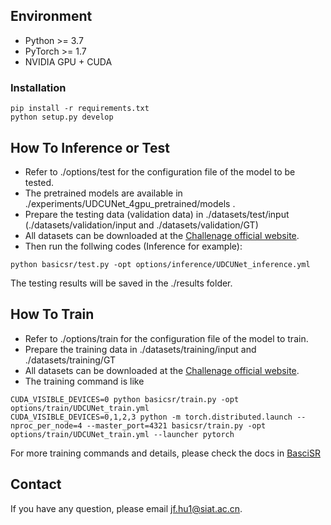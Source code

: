 ## Environment
- Python >= 3.7
- PyTorch >= 1.7 
- NVIDIA GPU + CUDA

### Installation
```
pip install -r requirements.txt
python setup.py develop
```
## How To Inference or Test
- Refer to ./options/test for the configuration file of the model to be tested.  
- The pretrained models are available in ./experiments/UDCUNet_4gpu_pretrained/models .
- Prepare the testing data (validation data) in ./datasets/test/input (./datasets/validation/input and ./datasets/validation/GT)
- All datasets can be downloaded at the [Challenage official website](https://codalab.lisn.upsaclay.fr/competitions/4874#participate).
- Then run the follwing codes (Inference for example):  

```
python basicsr/test.py -opt options/inference/UDCUNet_inference.yml
```
The testing results will be saved in the ./results folder.

## How To Train
- Refer to ./options/train for the configuration file of the model to train.  
- Prepare the training data in ./datasets/training/input and ./datasets/training/GT 
- All datasets can be downloaded at the [Challenage official website](https://codalab.lisn.upsaclay.fr/competitions/4874#participate).
- The training command is like  
```
CUDA_VISIBLE_DEVICES=0 python basicsr/train.py -opt options/train/UDCUNet_train.yml
CUDA_VISIBLE_DEVICES=0,1,2,3 python -m torch.distributed.launch --nproc_per_node=4 --master_port=4321 basicsr/train.py -opt options/train/UDCUNet_train.yml --launcher pytorch
```
For more training commands and details, please check the docs in [BasciSR](https://github.com/XPixelGroup/BasicSR)  

## Contact
If you have any question, please email jf.hu1@siat.ac.cn.
